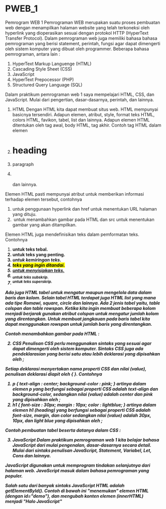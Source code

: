 # PWEB_1
Pemrogram WEB 1
Pemrograman WEB merupakan suatu proses pembuatan web dengan menampilkan halaman website yang telah terkoneksi oleh hyperlink yang dioperasikan sesuai dengan protokol HTTP (HyperText Transfer Protocol). Dalam pemrograman web juga memiliki bahasa bahasa pemrograman yang berisi statement, perintah, fungsi agar dapat dimengerti oleh sistem komputer yang dibuat oleh programmer. Beberapa bahasa pemrograman, antara lain  :

1. HyperText Markup Languenge (HTML)
2. Cascading Style Sheet (CSS)
3. JavaScript
4. HyperText Prepocessor (PHP)
5. Structured Query Language (SQL)

Dalam praktikum pemrograman web 1 saya mempelajari HTML, CSS, dan JavaScript. Mulai dari pengertian, dasar-dasarnya, perintah, dan lainnya. 

1. HTML
Dengan HTML kita dapat membuat situs web. HTML mempunyai basicnya tersendiri. Adapun elemen, atribut, style, format teks HTML, colors HTML, favikon, tabel, list dan lainnya. Adapun elemen HTML ditentukan oleh tag awal, body HTML, tag akhir. Contoh tag HTML dalam elemen
1. <h1> heading </h1>
2. <p> paragraph </p>
3. <br></br> dan lainnya.

Elemen HTML pasti mempunyai atribut untuk memberikan informasi terhadap elemen tersebut, contohnya
1. <a> untuk penggunaan hyperlink dan href untuk menentukan URL halaman yang dituju.
2. <img> untuk menambahkan gambar pada HTML dan src untuk menentukan gambar yang akan ditampilkan.

Elemen HTML juga mendefinisikan teks dalam pemformatan teks. Contohnya
1. <b> untuk teks tebal.
2. <strong> untuk teks yang penting.
3. <i> untuk kemiringan teks.
4. <mark> teks yang ingin ditandai.
5. <ins> untuk menyisipkan teks.
6. <sub> untuk teks subskrip.
7. <sup> untuk teks superskrip.

Ada juga HTML tabel untuk mengatur maupun mengelola data dalam baris dan kolom. Selain tabel HTML terdapat juga HTML list yang mana ada tipe Romawi, square, circle dan lainnya. Ada 2 jenis tabel yaitu, table colspan dan table rowspan. Ketika kita ingin membuat beberapa kolom menjadi berjarak gunakan atribut colspan untuk mengatur jumlah kolom yang direntangkan. Untuk membuat jangkauan pada baris tabel kita dapat menggunakan rowspan untuk jumlah baris yang direntangkan.

Contoh menambahkan gambar pada HTML :

2. CSS
Penulisan CSS perlu menggunakan sintaks yang sesuai agar dapat dimengerti oleh sistem komputer. Sintaks CSS juga ada pendeklarasian yang berisi satu atau lebih deklarasi yang dipisahkan oleh ;

Setiap deklarasi menyertakan nama properti CSS dan nilai (value), penulisan deklarasi diapit oleh { }. Contohnya 
1. p { 
           text-align : center;
           background-color : pink;
           }
artinya dalam elemen p yang berfungsi sebagai properti CSS adalah text-align dan background-color, sedangkan nilai (value) adalah center dan pink yang dipisahkan oleh ;
2. h1 {
             font-size : 30px;
             margin : 10px;
             color : lightblue;
             }
artinya dalam elemen h1 (heading) yang berfungsi sebagai properti CSS adalah font-size, margin, dan color sedangkan nilai (value) adalah 30px, 10px, dan light blue yang dipisahkan oleh ;

Contoh pembuatan tabel beserta datanya dalam CSS :

3. JavaScript
Dalam praktikum pemrograman web 1 kita belajar bahasa JavaScript dari mulai pengenalan, dasar-dasarnya secara detail. Mulai dari sintaks penulisan JavaScript, Statement, Variabel, Let, Cons dan lainnya.

JavaScript digunakan untuk memprogram tindakan selanjutnya dari halaman web. JavaScript masuk dalam bahasa pemrograman yang populer. 

Salah satu dari banyak sintaks JavaScript HTML adalah getElementById(). Contoh di bawah ini "menemukan" elemen HTML (dengan id="demo"), dan mengubah konten elemen (innerHTML) menjadi "Halo JavaScript"
